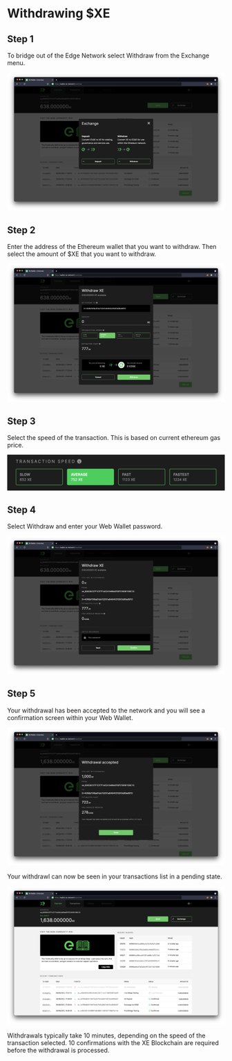 # Withdrawing $XE

## Step 1

To bridge out of the Edge Network select Withdraw from the Exchange menu.

![](<../../.gitbook/assets/Screenshot 2021-09-09 at 17.00.49.png>)

## Step 2

Enter the address of the Ethereum wallet that you want to withdraw. Then select the amount of $XE that you want to withdraw.

![](<../../.gitbook/assets/Screenshot 2021-09-09 at 17.16.54.png>)

## Step 3

Select the speed of the transaction. This is based on current ethereum gas price.

![](../../.gitbook/assets/transactionSpeed)

## Step 4

Select Withdraw and enter your Web Wallet password.

![](<../../.gitbook/assets/Screenshot 2021-09-09 at 17.20.05.png>)

## Step 5

Your withdrawal has been accepted to the network and you will see a confirmation screen within your Web Wallet.

![](<../../.gitbook/assets/Screenshot 2021-09-09 at 17.24.09.png>)

Your withdrawl can now be seen in your transactions list in a pending state.

![](<../../.gitbook/assets/Screenshot 2021-09-09 at 17.25.18.png>)

Withdrawals typically take 10 minutes, depending on the speed of the transaction selected. 10 confirmations with the XE Blockchain are required before the withdrawal is processed.
